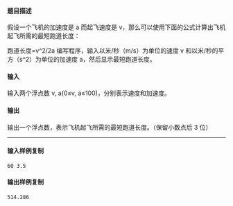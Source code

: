 #### 题目描述

假设一个飞机的加速度是 a 而起飞速度是 v，那么可以使用下面的公式计算出飞机起飞所需的最短跑道长度：

跑道长度=v^2/2a
编写程序，输入以米/秒（m/s）为单位的速度 v 和以米/秒的平方（s^2）为单位的加速度 a，然后显示最短跑道长度。

#### 输入

输入两个浮点数 v, a(0≤v, a≤100)，分别表示速度和加速度。

#### 输出

输出一个浮点数，表示飞机起飞所需的最短跑道长度。（保留小数点后 3 位）

___

#### 输入样例复制

```
60 3.5
```

#### 输出样例复制

```
514.286
```